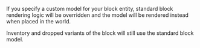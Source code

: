 If you specify a custom model for your block entity, standard block rendering logic
will be overridden and the model will be rendered instead when placed in the world.

Inventory and dropped variants of the block will still use the standard block model.